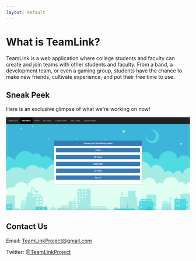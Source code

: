 ```yaml
---
layout: default
---
```


# [](#header-1)What is TeamLink?

TeamLink is a web application where college students and faculty can create and join teams with other students and faculty. From a band, a development team, or even a gaming group, students have the chance to make new friends, cultivate experience, and put their free time to use.

## [](#header-2)Sneak Peek
Here is an exclusive glimpse of what we're working on now!

![](assets\menu.png)

## [](#header-3)Contact Us
Email: TeamLinkProject@gmail.com

Twitter: [@TeamLinkProject](https://twitter.com/TeamLinkProject)
